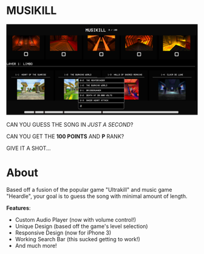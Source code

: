 # MUSIKILL
![Image of Muskill](./img/main.png)

CAN YOU GUESS THE SONG IN *JUST A SECOND*?

CAN YOU GET THE **100 POINTS** AND **P** RANK?

GIVE IT A SHOT...

# About
Based off a fusion of the popular game "Ultrakill" and music game "Heardle", your goal is to guess the song with minimal amount of length.

**Features**:
- Custom Audio Player (now with volume control!)
- Unique Design (based off the game's level selection)
- Responsive Design (now for iPhone 3)
- Working Search Bar (this sucked getting to work!)
- And much more!

